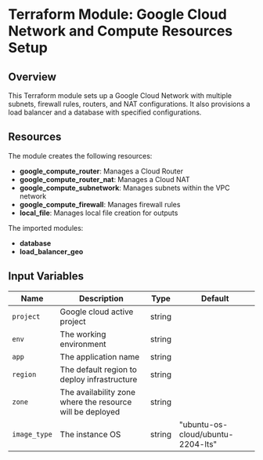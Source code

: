 # Terraform Module: Google Cloud Network and Compute Resources Setup

## Overview

This Terraform module sets up a Google Cloud Network with multiple subnets, firewall rules, routers, and NAT configurations. It also provisions a load balancer and a database with specified configurations.

## Resources

The module creates the following resources:

- **google_compute_router**: Manages a Cloud Router
- **google_compute_router_nat**: Manages a Cloud NAT
- **google_compute_subnetwork**: Manages subnets within the VPC network
- **google_compute_firewall**: Manages firewall rules
- **local_file**: Manages local file creation for outputs

The imported modules:

- **database**
- **load_balancer_geo**

## Input Variables

| Name             | Description                                                  | Type    | Default                         |
|------------------|--------------------------------------------------------------|---------|---------------------------------|
| `project`        | Google cloud active project                                  | string  |                                 |
| `env`            | The working environment                                      | string  |                                 |
| `app`            | The application name                                         | string  |                                 |
| `region`         | The default region to deploy infrastructure                  | string  |                                 |
| `zone`           | The availability zone where the resource will be deployed    | string  |                                 |
| `image_type`     | The instance OS                                              | string  | "ubuntu-os-cloud/ubuntu-2204-lts" |